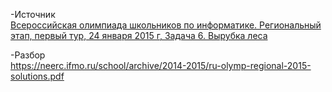 -Источник  
[Всероссийская олимпиада школьников по информатике. Региональный этап, первый тур, 24 января 2015 г, Задача 6. Вырубка леса](https://olimpiada.ru/activity/73/tasks/2014?class=11&year=2014)

-Разбор  
https://neerc.ifmo.ru/school/archive/2014-2015/ru-olymp-regional-2015-solutions.pdf
